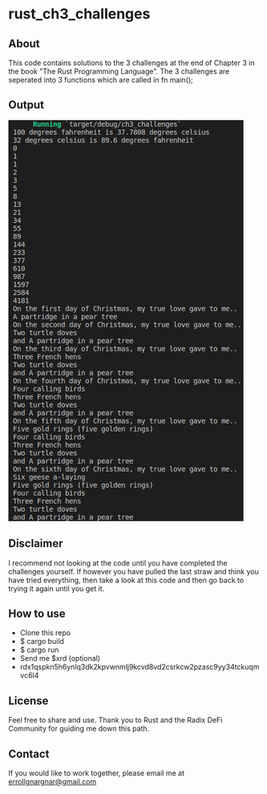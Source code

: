 # rust_ch3_challenges

## About
This code contains solutions to the 3 challenges at the end of Chapter 3 in the book "The Rust Programming Language".
The 3 challenges are seperated into 3 functions which are called in fn main();

## Output
![terminal output](https://github.com/errollgnargnar/rust_ch3_challenges/blob/main/ch3_challenges_output.png)

## Disclaimer
I recommend not looking at the code until you have completed the challenges yourself. If however you have pulled the last straw and think you have tried everything, then take a look at this code and then go back to trying it again until you get it.

## How to use
- Clone this repo
- $ cargo build
- $ cargo run
- Send me $xrd (optional)
- rdx1qspkn5h6ynlq3dk2kpvwnmlj9kcvd8vd2csrkcw2pzasc9yy34tckuqmvc6l4

## License
Feel free to share and use. Thank you to Rust and the Radix DeFi Community for guiding me down this path.

## Contact
If you would like to work together, please email me at errollgnargnar@gmail.com
